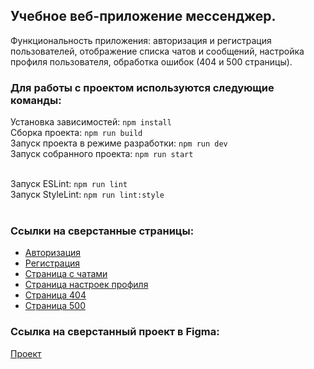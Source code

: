 ## Учебное веб-приложение мессенджер.

Функциональность приложения: авторизация и регистрация пользователей, отображение списка чатов и сообщений, настройка профиля пользователя, обработка ошибок (404 и 500 страницы).

### Для работы с проектом используются следующие команды:

Установка зависимостей:
`npm install` </br>
Сборка проекта:
`npm run build` <br/>
Запуск проекта в режиме разработки:
`npm run dev` <br />
Запуск собранного проекта:
`npm run start` <br/><br/>

Запуск ESLint:
`npm run lint` <br/>
Запуск StyleLint:
`npm run lint:style` <br/><br/>

### Ссылки на сверстанные страницы:

- [Авторизация](https://messenger-altshuler.netlify.app/sign-up)
- [Регистрация](https://messenger-altshuler.netlify.app/register)
- [Страница с чатами](https://messenger-altshuler.netlify.app/messenger)
- [Страница настроек профиля](https://messenger-altshuler.netlify.app/settings)
- [Страница 404](https://messenger-altshuler.netlify.app/404)
- [Страница 500](https://messenger-altshuler.netlify.app/500)

### Ссылка на сверстанный проект в Figma:

[Проект](https://www.figma.com/design/gJJa8DIK6pqRfSJlQyBxg5/Untitled?node-id=0-1&m=dev&t=yltYMuFGhV6Rh42s-1)
